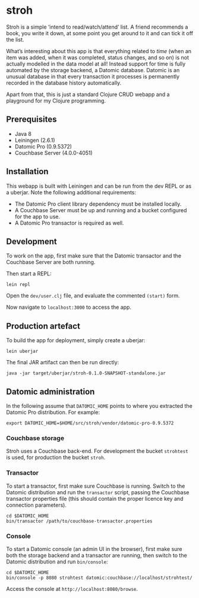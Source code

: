 # stroh

Stroh is a simple ‘intend to read/watch/attend’ list. A friend
recommends a book, you write it down, at some point you get around to it
and can tick it off the list.

What’s interesting about this app is that everything related to *time*
(when an item was added, when it was completed, status changes, and so
on) is not actually modelled in the data model at all! Instead support
for time is fully automated by the storage backend, a Datomic database.
Datomic is an unusual database in that every transaction it processes is
permanently recorded in the database history automatically.

Apart from that, this is just a standard Clojure CRUD webapp and a
playground for my Clojure programming.

## Prerequisites

*   Java 8
*   Leiningen (2.6.1)
*   Datomic Pro (0.9.5372)
*   Couchbase Server (4.0.0-4051)

## Installation

This webapp is built with Leiningen and can be run from the dev REPL or
as a uberjar. Note the following additional requirements:

*   The Datomic Pro client library dependency must be installed locally.
*   A Couchbase Server must be up and running and a bucket configured
    for the app to use.
*   A Datomic Pro transactor is required as well.

## Development

To work on the app, first make sure that the Datomic transactor and the
Couchbase Server are both running.

Then start a REPL:

    lein repl

Open the `dev/user.clj` file, and evaluate the commented `(start)` form.

Now navigate to `localhost:3000` to access the app.

## Production artefact

To build the app for deployment, simply create a uberjar:

    lein uberjar

The final JAR artifact can then be run directly:

    java -jar target/uberjar/stroh-0.1.0-SNAPSHOT-standalone.jar

## Datomic administration

In the following assume that `DATOMIC_HOME` points to where you
extracted the Datomic Pro distribution. For example:

    export DATOMIC_HOME=$HOME/src/stroh/vendor/datomic-pro-0.9.5372

### Couchbase storage

Stroh uses a Couchbase back-end. For development the bucket `strohtest`
is used, for production the bucket `stroh`.

### Transactor

To start a transactor, first make sure Couchbase is running. Switch to
the Datomic distribution and run the `transactor` script, passing the
Couchbase transactor properties file (this should contain the proper
licence key and connection parameters).

    cd $DATOMIC_HOME
    bin/transactor /path/to/couchbase-transactor.properties

### Console

To start a Datomic console (an admin UI in the browser), first make sure
both the storage backend and a transactor are running, then switch to
the Datomic distribution and run `bin/console`:

    cd $DATOMIC_HOME
    bin/console -p 8080 strohtest datomic:couchbase://localhost/strohtest/

Access the console at `http://localhost:8080/browse`.
